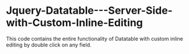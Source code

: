# Jquery-Datatable---Server-Side-with-Custom-Inline-Editing
This code contains the entire functionality of Datatable with custom inline editing by double click on any field.
